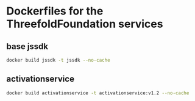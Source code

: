 # Dockerfiles for the ThreefoldFoundation services

## base jssdk

```sh
docker build jssdk -t jssdk --no-cache
```

## activationservice

```sh
docker build activationservice -t activationservice:v1.2 --no-cache
```

